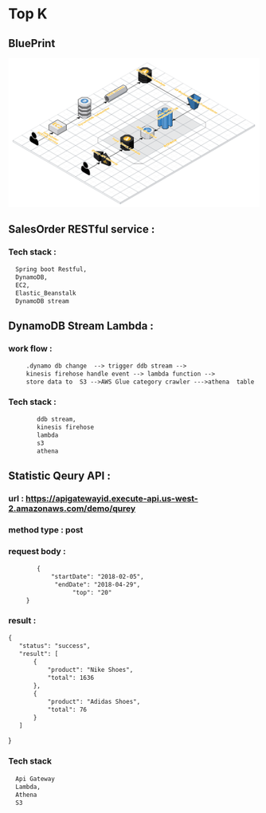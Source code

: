 # Top K

## BluePrint
![Blueprint](https://github.com/stmny/topk/blob/master/blueprint.png)

##
   ### 
    
    
   
##  SalesOrder RESTful service :
     
### Tech stack :
      Spring boot Restful,
      DynamoDB,
      EC2, 
      Elastic_Beanstalk
      DynamoDB stream 
      
##
   ### 
    
    
        
##  DynamoDB Stream Lambda :

### work flow :  
         .dynamo db change  --> trigger ddb stream --> 
         kinesis firehose handle event --> lambda function --> 
         store data to  S3 -->AWS Glue category crawler --->athena  table
### Tech stack :
            ddb stream,
            kinesis firehose
            lambda
            s3
            athena
##
   ### 
    
    
  ##  Statistic Qeury API :
   
   ### url : https://apigatewayid.execute-api.us-west-2.amazonaws.com/demo/qurey
   
   ### method type : post 
   ### request body : 
            {
                "startDate": "2018-02-05",
                 "endDate": "2018-04-29",
                      "top": "20"
         }
   
   ### result :
   
    {
       "status": "success",
       "result": [
           {
               "product": "Nike Shoes",
               "total": 1636
           },
           {
               "product": "Adidas Shoes",
               "total": 76
           }
       ]
   }
   
   ### Tech stack
      Api Gateway 
      Lambda,
      Athena
      S3
